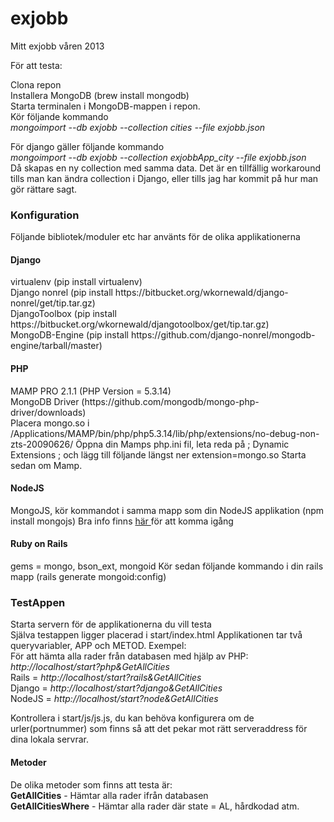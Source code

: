 exjobb
======

Mitt exjobb våren 2013

För att testa:

Clona repon <br/>
Installera MongoDB (brew install mongodb)<br/>
Starta terminalen i MongoDB-mappen i repon. </br>
Kör följande kommando <br/>
<i>mongoimport --db exjobb --collection cities --file exjobb.json</i>

För django gäller följande kommando <br/>
<i>mongoimport --db exjobb --collection exjobbApp_city --file exjobb.json</i> <br/>
Då skapas en ny collection med samma data. Det är en tillfällig workaround tills man kan ändra collection i Django, eller tills jag har kommit på hur man gör rättare sagt.

<h3>Konfiguration</h3>
Följande bibliotek/moduler etc har använts för de olika applikationerna
<h4>Django</h4>
virtualenv (pip install virtualenv) <br />
Django nonrel (pip install https://bitbucket.org/wkornewald/django-nonrel/get/tip.tar.gz) <br />
DjangoToolbox (pip install https://bitbucket.org/wkornewald/djangotoolbox/get/tip.tar.gz) <br />
MongoDB-Engine (pip install https://github.com/django-nonrel/mongodb-engine/tarball/master)

<h4>PHP</h4>
MAMP PRO 2.1.1 (PHP Version = 5.3.14)<br/>
MongoDB Driver (https://github.com/mongodb/mongo-php-driver/downloads) <br />
Placera mongo.so i /Applications/MAMP/bin/php/php5.3.14/lib/php/extensions/no-debug-non-zts-20090626/
Öppna din Mamps php.ini fil, leta reda på ; Dynamic Extensions ; och lägg till följande längst ner extension=mongo.so
Starta sedan om Mamp.
<h4>NodeJS</h4>
MongoJS, kör kommandot i samma mapp som din NodeJS applikation (npm install mongojs)
Bra info finns <a href="http://howtonode.org/node-js-and-mongodb-getting-started-with-mongojs">här </a>för att komma igång
<h4>Ruby on Rails</h4>
gems = mongo, bson_ext, mongoid
Kör sedan följande kommando i din rails mapp (rails generate mongoid:config)


<h3>TestAppen</h3>
Starta servern för de applikationerna du vill testa<br/>
Själva testappen ligger placerad i start/index.html
Applikationen tar två queryvariabler, APP och METOD.
Exempel: <br />
För att hämta alla rader från databasen med hjälp av PHP: <br/>
<i>http://localhost/start?php&GetAllCities</i><br/>
Rails = <i>http://localhost/start?rails&GetAllCities</i> <br/>
Django = <i>http://localhost/start?django&GetAllCities</i> <br/>
NodeJS = <i>http://localhost/start?node&GetAllCities</i> <br/>

Kontrollera i start/js/js.js, du kan behöva konfigurera om de urler(portnummer) som finns så att det pekar mot rätt serveraddress för dina lokala servrar.
<h4>Metoder</h4>
De olika metoder som finns att testa är: <br/>
<strong>GetAllCities</strong> - Hämtar alla rader ifrån databasen <br/>
<strong>GetAllCitiesWhere</strong> - Hämtar alla rader där state = AL, hårdkodad atm. <br/>
